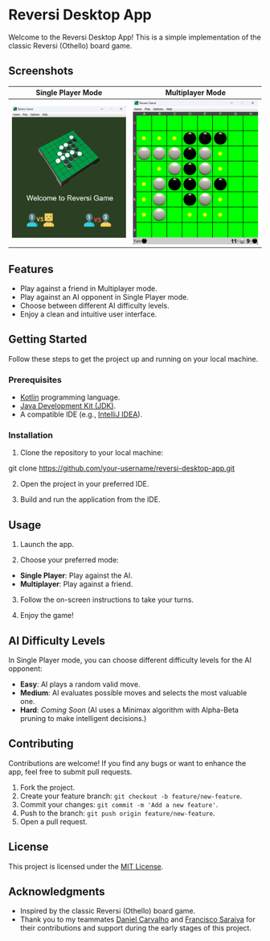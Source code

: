 # Reversi Desktop App

Welcome to the Reversi Desktop App! This is a simple implementation of the classic Reversi (Othello) board game.

## Screenshots

| Single Player Mode                                        | Multiplayer Mode                                |
|-----------------------------------------------------------|-------------------------------------------------|
| ![Initial Menu Screenshot](/docs/images/initial-menu.png) | ![In Game Screenshot](/docs/images/in-game.png) |

## Features

- Play against a friend in Multiplayer mode.
- Play against an AI opponent in Single Player mode.
- Choose between different AI difficulty levels.
- Enjoy a clean and intuitive user interface.

## Getting Started

Follow these steps to get the project up and running on your local machine.

### Prerequisites

- [Kotlin](https://kotlinlang.org/) programming language.
- [Java Development Kit (JDK)](https://www.oracle.com/java/technologies/javase-downloads.html).
- A compatible IDE (e.g., [IntelliJ IDEA](https://www.jetbrains.com/idea/)).

### Installation

1. Clone the repository to your local machine:

git clone https://github.com/your-username/reversi-desktop-app.git

2. Open the project in your preferred IDE.

3. Build and run the application from the IDE.

## Usage

1. Launch the app.

2. Choose your preferred mode:
- **Single Player**: Play against the AI.
- **Multiplayer**: Play against a friend.

3. Follow the on-screen instructions to take your turns.

4. Enjoy the game!

## AI Difficulty Levels

In Single Player mode, you can choose different difficulty levels for the AI opponent:

- **Easy**: AI plays a random valid move.
- **Medium**: AI evaluates possible moves and selects the most valuable one.
- **Hard**: *Coming Soon*
  (AI uses a Minimax algorithm with Alpha-Beta pruning to make intelligent decisions.)

## Contributing

Contributions are welcome! If you find any bugs or want to enhance the app, feel free to submit pull requests.

1. Fork the project.
2. Create your feature branch: `git checkout -b feature/new-feature`.
3. Commit your changes: `git commit -m 'Add a new feature'`.
4. Push to the branch: `git push origin feature/new-feature`.
5. Open a pull request.

## License

This project is licensed under the [MIT License](LICENSE).

## Acknowledgments

- Inspired by the classic Reversi (Othello) board game.
- Thank you to my teammates [Daniel Carvalho](https://github.com/DanielMartinhoCarvalho) 
and [Francisco Saraiva](https://github.com/saraiva22) for their contributions and 
support during the early stages of this project.